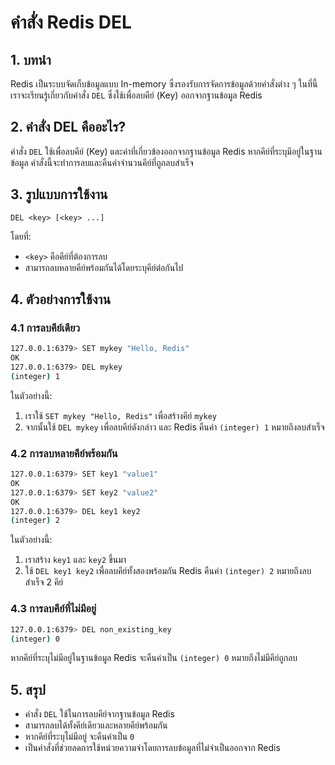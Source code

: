# คำสั่ง Redis DEL

## 1. บทนำ
Redis เป็นระบบจัดเก็บข้อมูลแบบ In-memory ซึ่งรองรับการจัดการข้อมูลด้วยคำสั่งต่าง ๆ ในที่นี้เราจะเรียนรู้เกี่ยวกับคำสั่ง `DEL` ซึ่งใช้เพื่อลบคีย์ (Key) ออกจากฐานข้อมูล Redis

## 2. คำสั่ง DEL คืออะไร?
คำสั่ง `DEL` ใช้เพื่อลบคีย์ (Key) และค่าที่เกี่ยวข้องออกจากฐานข้อมูล Redis หากคีย์ที่ระบุมีอยู่ในฐานข้อมูล คำสั่งนี้จะทำการลบและคืนค่าจำนวนคีย์ที่ถูกลบสำเร็จ

## 3. รูปแบบการใช้งาน
```
DEL <key> [<key> ...]
```
โดยที่:
- `<key>` คือคีย์ที่ต้องการลบ
- สามารถลบหลายคีย์พร้อมกันได้โดยระบุคีย์ต่อกันไป

## 4. ตัวอย่างการใช้งาน
### 4.1 การลบคีย์เดียว
```bash
127.0.0.1:6379> SET mykey "Hello, Redis"
OK
127.0.0.1:6379> DEL mykey
(integer) 1
```
ในตัวอย่างนี้:
1. เราใช้ `SET mykey "Hello, Redis"` เพื่อสร้างคีย์ `mykey`
2. จากนั้นใช้ `DEL mykey` เพื่อลบคีย์ดังกล่าว และ Redis คืนค่า `(integer) 1` หมายถึงลบสำเร็จ

### 4.2 การลบหลายคีย์พร้อมกัน
```bash
127.0.0.1:6379> SET key1 "value1"
OK
127.0.0.1:6379> SET key2 "value2"
OK
127.0.0.1:6379> DEL key1 key2
(integer) 2
```
ในตัวอย่างนี้:
1. เราสร้าง `key1` และ `key2` ขึ้นมา
2. ใช้ `DEL key1 key2` เพื่อลบคีย์ทั้งสองพร้อมกัน Redis คืนค่า `(integer) 2` หมายถึงลบสำเร็จ 2 คีย์

### 4.3 การลบคีย์ที่ไม่มีอยู่
```bash
127.0.0.1:6379> DEL non_existing_key
(integer) 0
```
หากคีย์ที่ระบุไม่มีอยู่ในฐานข้อมูล Redis จะคืนค่าเป็น `(integer) 0` หมายถึงไม่มีคีย์ถูกลบ

## 5. สรุป
- คำสั่ง `DEL` ใช้ในการลบคีย์จากฐานข้อมูล Redis
- สามารถลบได้ทั้งคีย์เดียวและหลายคีย์พร้อมกัน
- หากคีย์ที่ระบุไม่มีอยู่ จะคืนค่าเป็น `0`
- เป็นคำสั่งที่ช่วยลดการใช้หน่วยความจำโดยการลบข้อมูลที่ไม่จำเป็นออกจาก Redis

